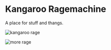 # Kangaroo Ragemachine
A place for stuff and thangs.

![kangaroo rage](http://i.imgur.com/Z7aGBlR.gif)

![more rage](http://giant.gfycat.com/KlutzyFamousCoot.gif)
